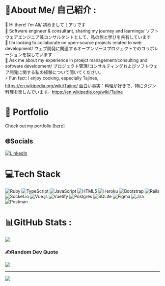# 💫About Me/ 自己紹介 :
👋 Hi there! I'm Ali/ 初めまして！アリです <br/>
🌱 Software engineer & consultant, sharing my journey and learnings/ ソフトウェアエンジニア兼コンサルタントとして、私の旅と学びを共有しています <br/>
👯 I’m looking to collaborate on open-source projects related to web development/ ウェブ開発に関連するオープンソースプロジェクトでのコラボレーションを探しています. <br/>
💬 Ask me about my experience in proejct management/consulting and software development/ プロジェクト管理/コンサルティングおよびソフトウェア開発に関する私の経験について聞いてください。 <br/>
⚡ Fun fact: I enjoy cooking, especially Tajines, https://en.wikipedia.org/wiki/Tajine/ 面白い事実：料理が好きで、特にタジン料理を楽しんでいます。https://en.wikipedia.org/wiki/Tajine <br/>

# 📂 Portfolio
Check out my portfolio [[here](https://main--ali-haddi.netlify.app/)]

## 🌐Socials
[![LinkedIn](https://img.shields.io/badge/LinkedIn-%230077B5.svg?logo=linkedin&logoColor=white)](https://linkedin.com/in/https://www.linkedin.com/in/ali-h-a22178109/) 

# 💻Tech Stack
![Ruby](https://img.shields.io/badge/ruby-%23CC342D.svg?style=for-the-badge&logo=ruby&logoColor=white) ![TypeScript](https://img.shields.io/badge/typescript-%23007ACC.svg?style=for-the-badge&logo=typescript&logoColor=white) ![JavaScript](https://img.shields.io/badge/javascript-%23323330.svg?style=for-the-badge&logo=javascript&logoColor=%23F7DF1E) ![HTML5](https://img.shields.io/badge/html5-%23E34F26.svg?style=for-the-badge&logo=html5&logoColor=white) ![Heroku](https://img.shields.io/badge/heroku-%23430098.svg?style=for-the-badge&logo=heroku&logoColor=white) ![Bootstrap](https://img.shields.io/badge/bootstrap-%23563D7C.svg?style=for-the-badge&logo=bootstrap&logoColor=white) ![Rails](https://img.shields.io/badge/rails-%23CC0000.svg?style=for-the-badge&logo=ruby-on-rails&logoColor=white) ![Socket.io](https://img.shields.io/badge/Socket.io-black?style=for-the-badge&logo=socket.io&badgeColor=010101) ![Vue.js](https://img.shields.io/badge/vuejs-%2335495e.svg?style=for-the-badge&logo=vuedotjs&logoColor=%234FC08D) ![Vuetify](https://img.shields.io/badge/Vuetify-1867C0?style=for-the-badge&logo=vuetify&logoColor=AEDDFF) ![Postgres](https://img.shields.io/badge/postgres-%23316192.svg?style=for-the-badge&logo=postgresql&logoColor=white) ![SQLite](https://img.shields.io/badge/sqlite-%2307405e.svg?style=for-the-badge&logo=sqlite&logoColor=white) 	![Figma](https://img.shields.io/badge/figma-%23F24E1E.svg?style=for-the-badge&logo=figma&logoColor=white) ![Jira](https://img.shields.io/badge/jira-%230A0FFF.svg?style=for-the-badge&logo=jira&logoColor=white) ![Postman](https://img.shields.io/badge/Postman-FF6C37?style=for-the-badge&logo=postman&logoColor=white)
# 📊GitHub Stats :
![](https://github-readme-stats.vercel.app/api/top-langs/?username=alinumbercrunch&theme=radical&hide_border=false&include_all_commits=false&count_private=false&layout=compact)

### ✍️Random Dev Quote
![](https://quotes-github-readme.vercel.app/api?type=horizontal&theme=tokyonight)

---
[![](https://visitcount.itsvg.in/api?id=alinumbercrunch&icon=0&color=0)](https://visitcount.itsvg.in)
